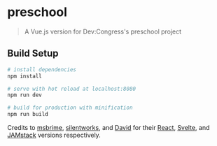 # preschool

> A Vue.js version for Dev:Congress's preschool project

## Build Setup

``` bash
# install dependencies
npm install

# serve with hot reload at localhost:8080
npm run dev

# build for production with minification
npm run build
```
Credits to [msbrime](https://github.com/msbrime/), [silentworks](https://github.com/silentworks/), and [David](https://github.com/oddoye-david/) for their [React](https://github.com/msbrime/react-preschool), [Svelte](https://github.com/silentworks/svelte-preschool), and [JAMstack](https://github.com/oddoye-david/static-preschoo) versions respectively.